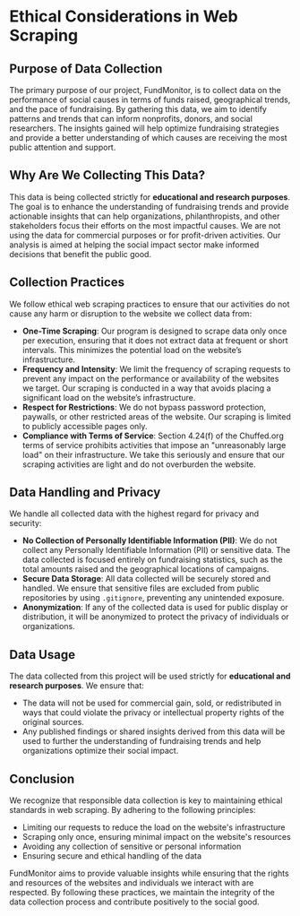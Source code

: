 # Ethical Considerations in Web Scraping

## Purpose of Data Collection

The primary purpose of our project, FundMonitor, is to collect data on the performance of social causes in terms of funds raised, geographical trends, and the pace of fundraising. By gathering this data, we aim to identify patterns and trends that can inform nonprofits, donors, and social researchers. The insights gained will help optimize fundraising strategies and provide a better understanding of which causes are receiving the most public attention and support.

## Why Are We Collecting This Data?

This data is being collected strictly for **educational and research purposes**. The goal is to enhance the understanding of fundraising trends and provide actionable insights that can help organizations, philanthropists, and other stakeholders focus their efforts on the most impactful causes. We are not using the data for commercial purposes or for profit-driven activities. Our analysis is aimed at helping the social impact sector make informed decisions that benefit the public good.

## Collection Practices

We follow ethical web scraping practices to ensure that our activities do not cause any harm or disruption to the website we collect data from:

- **One-Time Scraping**: Our program is designed to scrape data only once per execution, ensuring that it does not extract data at frequent or short intervals. This minimizes the potential load on the website’s infrastructure.
- **Frequency and Intensity**: We limit the frequency of scraping requests to prevent any impact on the performance or availability of the websites we target. Our scraping is conducted in a way that avoids placing a significant load on the website’s infrastructure.
- **Respect for Restrictions**: We do not bypass password protection, paywalls, or other restricted areas of the website. Our scraping is limited to publicly accessible pages only.
- **Compliance with Terms of Service**: Section 4.24(f) of the Chuffed.org terms of service prohibits activities that impose an "unreasonably large load" on their infrastructure. We take this seriously and ensure that our scraping activities are light and do not overburden the website.

## Data Handling and Privacy

We handle all collected data with the highest regard for privacy and security:

- **No Collection of Personally Identifiable Information (PII)**: We do not collect any Personally Identifiable Information (PII) or sensitive data. The data collected is focused entirely on fundraising statistics, such as the total amounts raised and the geographical locations of campaigns.
- **Secure Data Storage**: All data collected will be securely stored and handled. We ensure that sensitive files are excluded from public repositories by using `.gitignore`, preventing any unintended exposure.
- **Anonymization**: If any of the collected data is used for public display or distribution, it will be anonymized to protect the privacy of individuals or organizations.

## Data Usage

The data collected from this project will be used strictly for **educational and research purposes**. We ensure that:

- The data will not be used for commercial gain, sold, or redistributed in ways that could violate the privacy or intellectual property rights of the original sources.
- Any published findings or shared insights derived from this data will be used to further the understanding of fundraising trends and help organizations optimize their social impact.

## Conclusion

We recognize that responsible data collection is key to maintaining ethical standards in web scraping. By adhering to the following principles:
  
- Limiting our requests to reduce the load on the website's infrastructure
- Scraping only once, ensuring minimal impact on the website's resources
- Avoiding any collection of sensitive or personal information
- Ensuring secure and ethical handling of the data

FundMonitor aims to provide valuable insights while ensuring that the rights and resources of the websites and individuals we interact with are respected. By following these practices, we maintain the integrity of the data collection process and contribute positively to the social good.
